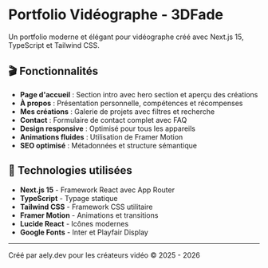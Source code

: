 # Portfolio Vidéographe - 3DFade

Un portfolio moderne et élégant pour vidéographe créé avec Next.js 15, TypeScript et Tailwind CSS.

## 🎬 Fonctionnalités

- **Page d'accueil** : Section intro avec hero section et aperçu des créations
- **À propos** : Présentation personnelle, compétences et récompenses
- **Mes créations** : Galerie de projets avec filtres et recherche
- **Contact** : Formulaire de contact complet avec FAQ
- **Design responsive** : Optimisé pour tous les appareils
- **Animations fluides** : Utilisation de Framer Motion
- **SEO optimisé** : Métadonnées et structure sémantique

## 🚀 Technologies utilisées

- **Next.js 15** - Framework React avec App Router
- **TypeScript** - Typage statique
- **Tailwind CSS** - Framework CSS utilitaire
- **Framer Motion** - Animations et transitions
- **Lucide React** - Icônes modernes
- **Google Fonts** - Inter et Playfair Display

---

Créé par aely.dev pour les créateurs vidéo
© 2025 - 2026
